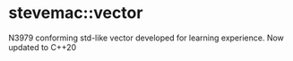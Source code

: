 # stevemac::vector
N3979 conforming std-like vector developed for learning experience.
Now updated to C++20


